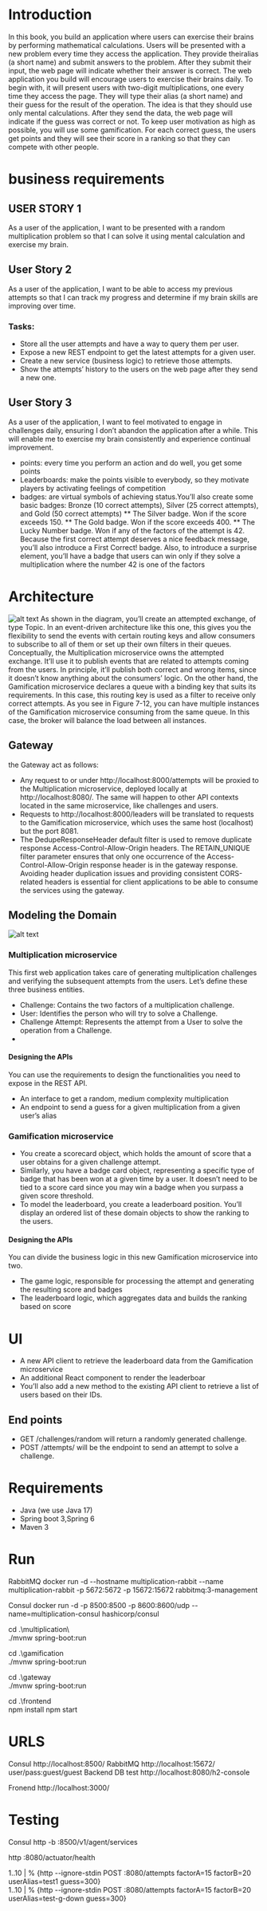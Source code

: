 # Introduction
In this book, you build an application where users can exercise their brains by performing mathematical calculations. 
Users will be presented with a new problem every time they access the application. 
They provide theiralias (a short name) and submit answers to the problem. After they submit their input,
the web page will indicate whether their answer is correct.
The web application you build will encourage users to exercise their brains daily.
To begin with, it will present users with two-digit multiplications, one every time they
access the page. They will type their alias (a short name) and their guess for the result of the operation. The idea is that they should use only mental calculations. After they send the data, the web page will indicate if the guess was correct or not.
To keep user motivation as high as possible, you will use some gamification. For each correct guess, the users get points and they will see their score in a ranking so that they can compete with other people.

# business requirements

## USER STORY 1 
As a user of the application, I want to be presented with a
random multiplication problem so that I can solve it using mental calculation and exercise my brain.
## User Story 2 
As a user of the application, I want to be able to access my
previous attempts so that I can track my progress and determine if my brain skills are improving over time.
### Tasks:
* Store all the user attempts and have a way to query them per user.
* Expose a new REST endpoint to get the latest attempts for a
given user.
* Create a new service (business logic) to retrieve those attempts.
* Show the attempts’ history to the users on the web page after they
send a new one.
## User Story 3  
As a user of the application, I want to feel motivated to engage in challenges daily, ensuring I don’t abandon the application after a while. 
This will enable me to exercise my brain consistently and experience continual improvement.

* points: every time you perform an action and do well, you get some points
* Leaderboards: make the points visible to everybody, so they motivate players by activating feelings of competition
* badges: are virtual symbols of achieving status.You’ll also create some basic badges: Bronze (10 correct attempts), Silver (25
correct attempts), and Gold (50 correct attempts)
** The Silver badge. Won if the score exceeds 150.
** The Gold badge. Won if the score exceeds 400.
** The Lucky Number badge. Won if any of the factors of the
attempt is 42.
Because the first correct attempt deserves a nice feedback message, you’ll also introduce a First Correct! badge. 
Also, to introduce a surprise element, you’ll have a badge that users can win only if they solve a multiplication where the number 42 is one of the factors

# Architecture  
![alt text](docs/architecture.png)
As shown in the diagram, you’ll create an attempted exchange, of type Topic. In an
event-driven architecture like this one, this gives you the flexibility to send the events
with certain routing keys and allow consumers to subscribe to all of them or set up their
own filters in their queues.
Conceptually, the Multiplication microservice owns the attempted exchange. It’ll
use it to publish events that are related to attempts coming from the users. In principle,
it’ll publish both correct and wrong items, since it doesn’t know anything about the
consumers’ logic. On the other hand, the Gamification microservice declares a queue
with a binding key that suits its requirements. In this case, this routing key is used as a
filter to receive only correct attempts. As you see in Figure 7-12, you can have multiple
instances of the Gamification microservice consuming from the same queue. In this
case, the broker will balance the load between all instances.

## Gateway
the Gateway act as follows:
* Any request to or under http://localhost:8000/attempts will
be proxied to the Multiplication microservice, deployed locally
at http://localhost:8080/. The same will happen to other
API contexts located in the same microservice, like challenges
and users.
* Requests to http://localhost:8000/leaders will be translated to
requests to the Gamification microservice, which uses the same host
(localhost) but the port 8081.
* The DedupeResponseHeader default filter is used to remove
duplicate response Access-Control-Allow-Origin headers. The
RETAIN_UNIQUE filter parameter ensures that only one occurrence
of the Access-Control-Allow-Origin response header is in the
gateway response. Avoiding header duplication issues and providing
consistent CORS-related headers is essential for client applications to
be able to consume the services using the gateway.

## Modeling the Domain
![alt text](docs/domains.png)

### Multiplication microservice
This first web application takes care of generating multiplication challenges and
verifying the subsequent attempts from the users. Let’s define these three business
entities.
* Challenge: Contains the two factors of a multiplication challenge.
* User: Identifies the person who will try to solve a Challenge.
* Challenge Attempt: Represents the attempt from a User to solve the operation from a Challenge.
* 
#### Designing the APIs
You can use the requirements to design the functionalities you need to expose in the
REST API.
* An interface to get a random, medium complexity multiplication
* An endpoint to send a guess for a given multiplication from a given
user’s alias

### Gamification microservice
* You create a scorecard object, which holds the amount of score that a user obtains for a given challenge attempt.
* Similarly, you have a badge card object, representing a specific type of badge that has been won at a given time by a user. It doesn’t
need to be tied to a score card since you may win a badge when you surpass a given score threshold.
* To model the leaderboard, you create a leaderboard position. You’ll display an ordered list of these domain objects to show the ranking to the users.

#### Designing the APIs
You can divide the business logic in this new Gamification microservice into two.
* The game logic, responsible for processing the attempt and
generating the resulting score and badges
* The leaderboard logic, which aggregates data and builds the ranking
based on score

# UI
* A new API client to retrieve the leaderboard data from the
Gamification microservice
* An additional React component to render the leaderboar
* You’ll also add a new method to the existing API client to retrieve a list of users based
on their IDs.

## End points
* GET /challenges/random will return a randomly generated
challenge.
* POST /attempts/ will be the endpoint to send an attempt to solve a
challenge.

# Requirements
* Java (we use Java 17)
* Spring boot 3,Spring 6
* Maven 3

# Run
RabbitMQ 
docker run -d --hostname multiplication-rabbit --name multiplication-rabbit -p 5672:5672  -p 15672:15672  rabbitmq:3-management

Consul
docker run -d -p 8500:8500 -p 8600:8600/udp  --name=multiplication-consul  hashicorp/consul

cd .\multiplication\     
./mvnw spring-boot:run

cd .\gamification\
./mvnw spring-boot:run

cd .\gateway\
./mvnw spring-boot:run

cd .\frontend\
npm install
npm start

# URLS
Consul
http://localhost:8500/
RabbitMQ 
http://localhost:15672/
user/pass:guest/guest
Backend
DB test
http://localhost:8080/h2-console

Fronend
http://localhost:3000/

# Testing
Consul
http -b :8500/v1/agent/services

http :8080/actuator/health


 1..10 | % {http --ignore-stdin POST :8080/attempts factorA=15 factorB=20 userAlias=test1 guess=300}      
 1..10 | % {http --ignore-stdin POST :8080/attempts factorA=15 factorB=20 userAlias=test-g-down guess=300}